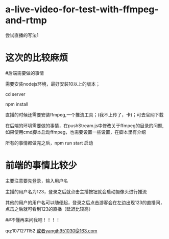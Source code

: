 # a-live-video-for-test-with-ffmpeg-and-rtmp
尝试直播的写法1

# 这次的比较麻烦
#后端需要做的事情

需要安装nodejs环境，最好安装10以上的版本；

cd server

npm install


直播的时候还需要安装ffmpeg,一个推流工具；(我不上传了，卡)；可去官网下载

在后端的环境需要做的事情，在pushStream.js中修改关于ffmpeg的目录的问题,如果使用cmd脚本启动ffmpeg，也需要设置一些设置，在脚本里有介绍

所有的事情都做完之后，npm run start 启动


# 前端的事情比较少

主要注意要先登录，输入用户名

主播的用户名为123，登录之后就点击主播按钮就会启动摄像头进行推流

其他的用户的用户名可以随便起，登录之后点击游客会在左边出现123的直播间，点击之后就可看到123的直播（延迟比较高）

##不懂再来问我吧！！！！

qq:1071271152 或者yangjh951030@163.com
